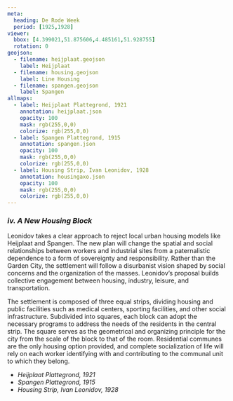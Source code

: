 ```yaml
---
meta:
  heading: De Rode Week
  period: [1925,1928]
viewer:
  bbox: [4.399021,51.875606,4.485161,51.928755]
  rotation: 0
geojson:
  - filename: heijplaat.geojson
    label: Heijplaat
  - filename: housing.geojson
    label: Line Housing
  - filename: spangen.geojson
    label: Spangen
allmaps:
  - label: Heijplaat Plattegrond, 1921
    annotation: heijplaat.json
    opacity: 100
    mask: rgb(255,0,0)
    colorize: rgb(255,0,0)
  - label: Spangen Plattegrond, 1915
    annotation: spangen.json
    opacity: 100
    mask: rgb(255,0,0)
    colorize: rgb(255,0,0)
  - label: Housing Strip, Ivan Leonidov, 1928
    annotation: housingaxo.json
    opacity: 100
    mask: rgb(255,0,0)
    colorize: rgb(255,0,0)
---
```


### _iv.    A New Housing Block_

Leonidov takes a clear approach to reject local urban housing models like Heijplaat and Spangen. The new plan will change the spatial and social relationships between workers and industrial sites from a paternalistic dependence to a form of sovereignty and responsibility. Rather than the Garden City, the settlement will follow a disurbanist vision shaped by social concerns and the organization of the masses. Leonidov’s proposal builds collective engagement between housing, industry, leisure, and transportation.

The settlement is composed of three equal strips, dividing housing and public facilities such as medical centers, sporting facilities, and other social infrastructure. Subdivided into squares, each block can adopt the necessary programs to address the needs of the residents in the central strip. The square serves as the geometrical and organizing principle for the city from the scale of the block to that of the room. Residential communes are the only housing option provided, and complete socialization of life will rely on each worker identifying with and contributing to the communal unit to which they belong.


- _Heijplaat Plattegrond, 1921_
- _Spangen Plattegrond, 1915_
- _Housing Strip, Ivan Leonidov, 1928_

